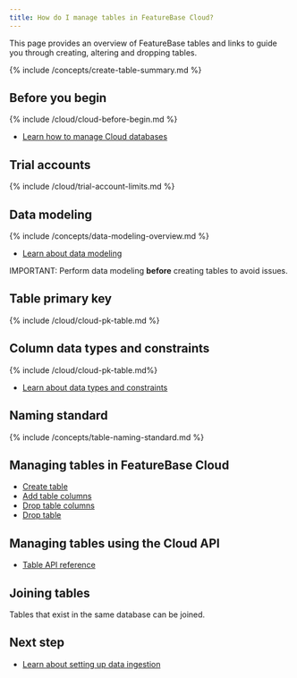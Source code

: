 ```yaml
---
title: How do I manage tables in FeatureBase Cloud?
---
```


This page provides an overview of FeatureBase tables and links to guide you through creating, altering and dropping tables.

{% include /concepts/create-table-summary.md %}

## Before you begin

{% include /cloud/cloud-before-begin.md %}
* [Learn how to manage Cloud databases](/cloud/cloud-setup/databases-overview)

## Trial accounts

{% include /cloud/trial-account-limits.md %}

## Data modeling

{% include /concepts/data-modeling-overview.md %}

* [Learn about data modeling](/concepts/data-modeling-overview)

IMPORTANT: Perform data modeling **before** creating tables to avoid issues.

## Table primary key

{% include /cloud/cloud-pk-table.md %}

## Column data types and constraints

{% include /cloud/cloud-pk-table.md%}

* [Learn about data types and constraints](/cloud/cloud-data-modeling/data-types)

## Naming standard

{% include /concepts/table-naming-standard.md %}

## Managing tables in FeatureBase Cloud

* [Create table](/cloud/cloud-tables/cloud-table-create)
* [Add table columns](/cloud/cloud-tables/cloud-table-add-column)
* [Drop table columns](/cloud/cloud-tables/cloud-table-drop-column)
* [Drop table](/cloud/cloud-tables/cloud-table-drop)

## Managing tables using the Cloud API

* [Table API reference](https://api-docs-featurebase-cloud.redoc.ly/v2#tag/Tables)

## Joining tables

Tables that exist in the same database can be joined.

## Next step

* [Learn about setting up data ingestion](/cloud/cloud-data-ingestion/ingest-data-overview)
